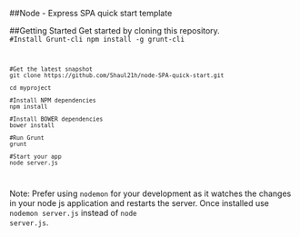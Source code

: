 ##Node - Express SPA quick start template



##Getting Started
 Get started by cloning this repository.
<code>
	#Install Grunt-cli
	npm install -g grunt-cli 

	#Get the latest snapshot
	git clone https://github.com/Shaul21h/node-SPA-quick-start.git

	cd myproject

	#Install NPM dependencies
	npm install

	#Install BOWER dependencies
	bower install

	#Run Grunt
	grunt

	#Start your app
	node server.js

</code>

Note: Prefer using <code>nodemon</code> for your development as it watches the changes in your node js application and restarts the server. Once installed use <code>nodemon server.js</code> instead of <code>node server.js</code>.




